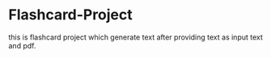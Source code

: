 # Flashcard-Project
this is flashcard project which generate text after providing text as input text and pdf.

